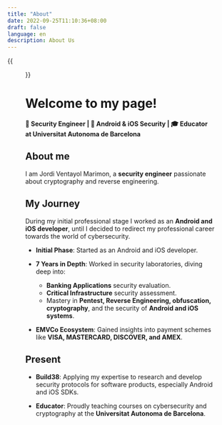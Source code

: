```yaml
---
title: "About"
date: 2022-09-25T11:10:36+08:00
draft: false
language: en
description: About Us
---
```


{{<figure src="../img/me.jpg" class="centered-image">}}

# Welcome to my page!

**🔐 Security Engineer | 📱 Android & iOS Security | 🎓 Educator at Universitat Autonoma de Barcelona**

## About me

I am Jordi Ventayol Marimon, a **security engineer** passionate about cryptography and reverse engineering.

## My Journey

During my initial professional stage I worked as an **Android and iOS developer**, until I decided to redirect my professional career towards the world of cybersecurity.

* **Initial Phase**: Started as an Android and iOS developer.

* **7 Years in Depth**: Worked in security laboratories, diving deep into:

  * **Banking Applications** security evaluation.
  * **Critical Infrastructure** security assessment.
  * Mastery in **Pentest, Reverse Engineering, obfuscation, cryptography**, and the security of **Android and iOS systems**.

* **EMVCo Ecosystem**: Gained insights into payment schemes like **VISA, MASTERCARD, DISCOVER, and AMEX**.

## Present

* **Build38**: Applying my expertise to research and develop security protocols for software products, especially Android and iOS SDKs.

* **Educator**: Proudly teaching courses on cybersecurity and cryptography at the **Universitat Autonoma de Barcelona**.